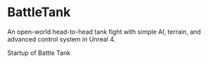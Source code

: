 # BattleTank
An open-world head-to-head tank fight with simple AI, terrain, and advanced control system in Unreal 4.

Startup of Battle Tank
